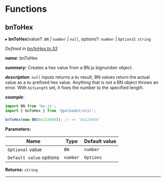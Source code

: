 

# Functions

<a id="bntohex"></a>

##  bnToHex

▸ **bnToHex**(value?: *`BN` | `number` | `null`*, options?: *`number` | `Options`*): `string`

*Defined in [bn/toHex.ts:33](https://github.com/polkadot-js/common/blob/c3fafbe/packages/util/src/bn/toHex.ts#L33)*

*__name__*: bnToHex

*__summary__*: Creates a hex value from a BN.js bignumber object.

*__description__*: `null` inputs returns a `0x` result, BN values return the actual value as a `0x` prefixed hex value. Anything that is not a BN object throws an error. With `bitLength` set, it fixes the number to the specified length.

*__example__*:   

```javascript
import BN from 'bn.js';
import { bnToHex } from '@polkadot/util';

bnToHex(new BN(0x123456)); // => '0x123456'
```

**Parameters:**

| Name | Type | Default value |
| ------ | ------ | ------ |
| `Optional` value | `BN` | `number` | `null` | - |
| `Default value` options | `number` | `Options` |  { bitLength: -1, isLe: false, isNegative: false } |

**Returns:** `string`

___

